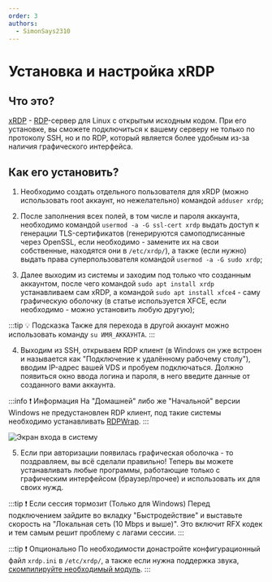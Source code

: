 ```yaml
---
order: 3
authors:
  - SimonSays2310
---
```


# Установка и настройка xRDP

## Что это?

[xRDP](https://www.xrdp.org/) - [RDP](https://ru.wikipedia.org/wiki/Remote_Desktop_Protocol)-сервер для Linux с открытым исходным кодом. При его установке, вы сможете подключиться к вашему серверу не только по протоколу SSH, но и по RDP, который является более удобным из-за наличия графического интерфейса.

## Как его установить?

1. Необходимо создать отдельного пользователя для xRDP (можно использовать root аккаунт, но нежелательно) командой `adduser xrdp`;

2. После заполнения всех полей, в том числе и пароля аккаунта, необходимо командой `usermod -a -G ssl-cert xrdp` выдать доступ к генерации TLS-сертификатов (генерируются самоподписанные через OpenSSL, если необходимо - замените их на свои собственные, находятся они в `/etc/xrdp/`), а также (если нужно) выдать права суперпользователя командой `usermod -a -G sudo xrdp`;

3. Далее выходим из системы и заходим под только что созданным аккаунтом, после чего командой `sudo apt install xrdp` устанавливаем сам xRDP, а командой `sudo apt install xfce4` - саму графическую оболочку (в статье используется XFCE, если необходимо - можно установить любую другую);

:::tip :bulb: Подсказка
Также для перехода в другой аккаунт можно использовать команду `su ИМЯ_АККАУНТА`.
:::

4. Выходим из SSH, открываем RDP клиент (в Windows он уже встроен и называется как "Подключение к удалённому рабочему столу"), вводим IP-адрес вашей VDS и пробуем подключаться. Должно появиться окно ввода логина и пароля, в него введите данные от созданного вами аккаунта.

:::info :exclamation: Информация
На "Домашней" либо же "Начальной" версии Windows не предустановлен RDP клиент, под такие системы необходимо устанавливать [RDPWrap](https://github.com/stascorp/rdpwrap).
:::

![Экран входа в систему](/vds/xrdp/1.png)

5. Если при авторизации появилась графическая оболочка - то поздравляем, вы всё сделали правильно! Теперь вы можете устанавливать любые программы, работающие только с графическим интерфейсом (браузер/прочее) и использовать их для своих нужд.

:::tip :exclamation: Если сессия тормозит (Только для Windows)
Перед подключением зайдите во вкладку "Быстродействие" и выставьте скорость на "Локальная сеть (10 Mbps и выше)". Это включит RFX кодек и тем самым решит проблему с лагами сессии.
:::

:::tip :exclamation: Опционально
По необходимости донастройте конфигурационный файл `xrdp.ini` в `/etc/xrdp/`, а также если нужна поддержка звука, [скомпилируйте необходимый модуль](/vds/xrdpsound).
:::
